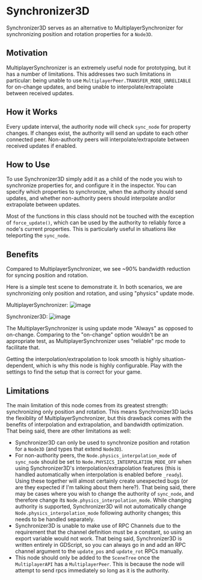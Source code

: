 # Synchronizer3D

Synchronizer3D serves as an alternative to MultiplayerSynchronizer for synchronizing position and rotation properties for a `Node3D`.

## Motivation
MultiplayerSynchronizer is an extremely useful node for prototyping, but it has a number of limitations. This addresses two such limitations in particular: being unable to use `MultiplayerPeer.TRANSFER_MODE_UNRELIABLE` for on-change updates, and being unable to interpolate/extrapolate between received updates.

## How it Works
Every update interval, the authority node will check `sync_node` for property changes. If changes exist, the authority will send an update to each other connected peer. Non-authority peers will interpolate/extrapolate between received updates if enabled.

## How to Use
To use Synchronizer3D simply add it as a child of the node you wish to synchronize properties for, and configure it in the inspector. You can specify which properties to synchronize, when the authority should send updates, and whether non-authority peers should interpolate and/or extrapolate between updates.

Most of the functions in this class should not be touched with the exception of `force_update()`, which can be used by the authority to reliably force a node's current properties. This is particularly useful in situations like teleporting the `sync_node`.

## Benefits

Compared to MultiplayerSynchronizer, we see ~90% bandwidth reduction for syncing position and rotation.

Here is a simple test scene to demonstrate it. In both scenarios, we are synchronizing only position and rotation, and using "physics" update mode.

MultiplayerSynchronizer: ![image](https://github.com/user-attachments/assets/6becd53b-2d8e-4e2c-a365-6181a3ea6a38)

Synchronizer3D: ![image](https://github.com/user-attachments/assets/67e434bd-d9b7-4258-95e5-08967c23380a)

The MultiplayerSynchronizer is using update mode "Always" as opposed to on-change. Comparing to the "on-change" option wouldn't be an appropriate test, as MultiplayerSynchronizer uses "reliable" rpc mode to facilitate that.

Getting the interpolation/extrapolation to look smooth is highly situation-dependent, which is why this node is highly configurable.
Play with the settings to find the setup that is correct for your game.

## Limitations
The main limitation of this node comes from its greatest strength: synchronizing only position and rotation. This means Synchronizer3D lacks the flexiblity of MultiplayerSynchronizer, but this drawback comes with the benefits of interpolation and extrapolation, and bandwidth optimization. That being said, there are other limitations as well:

- Synchronizer3D can only be used to synchronize position and rotation for a `Node3D` (and types that extend `Node3D`).
- For non-authority peers, the `Node.physics_interpolation_mode` of `sync_node` should be set to `Node.PHYSICS_INTERPOLATION_MODE_OFF` when using Synchronizer3D's interpolation/extrapolation features (this is handled automatically when interpolation is enabled before `_ready`). Using these together will almost certainly create unexpected bugs (or are they expected if I'm talking about them here?). That being said, there may be cases where you wish to change the authority of `sync_node`, and therefore change its `Node.physics_interpolation_mode`. While changing authority is supported, Synchronizer3D will not automatically change `Node.physics_interpolation_mode` following authority changes; this needs to be handled separately.
- Synchronizer3D is unable to make use of RPC Channels due to the requirement that the channel definition must be a constant, so using an export variable would not work. That being said, Synchronizer3D is written entirely in GDScript, so you can always go in and add an RPC channel argument to the `update_pos` and `update_rot` RPCs manually.
- This node should only be added to the `SceneTree` once the `MultiplayerAPI` has a `MultiplayerPeer`. This is because the node will attempt to send rpcs immediately so long as it is the authority.
